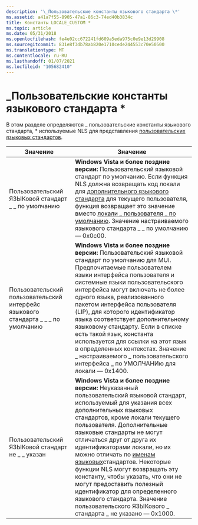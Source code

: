 ```yaml
---
description: '\_Пользовательские константы языкового стандарта \*'
ms.assetid: a41a7f55-8905-47a1-86c3-74ed40b3834c
title: Константы LOCALE_CUSTOM *
ms.topic: article
ms.date: 05/31/2018
ms.openlocfilehash: fe4e02cc672241fd609a5eda975c0e9e13d29908
ms.sourcegitcommit: 831e8f3db78ab820e1710cede244553c70e50500
ms.translationtype: MT
ms.contentlocale: ru-RU
ms.lasthandoff: 01/07/2021
ms.locfileid: "105682410"
---
```

# <a name="locale_custom-constants"></a>\_Пользовательские константы языкового стандарта \*

В этом разделе определяются \_ пользовательские константы языкового стандарта, \* используемые NLS для представления [пользовательских языковых стандартов](custom-locales.md).



| Значение                       | Значение                                                                                                                                                                                                                                                                                                                                                                                                                                                                                          |
|-----------------------------|--------------------------------------------------------------------------------------------------------------------------------------------------------------------------------------------------------------------------------------------------------------------------------------------------------------------------------------------------------------------------------------------------------------------------------------------------------------------------------------------------|
| Пользовательский ЯЗЫКовой стандарт \_ \_ по умолчанию     | **Windows Vista и более поздние версии:** Пользовательский языковой стандарт по умолчанию. Если функция NLS должна возвращать код локали для [дополнительного языкового стандарта](custom-locales.md) для текущего пользователя, функция возвращает это значение вместо [локали \_ пользователя \_ по умолчанию](locale-user-default.md). Значение настраиваемого языкового стандарта \_ \_ по умолчанию — 0x0c00.                                                                                                                                                                  |
| Пользовательский пользовательский интерфейс языкового стандарта \_ \_ \_ по умолчанию | **Windows Vista и более поздние версии:** Пользовательский языковой стандарт по умолчанию для MUI. Предпочитаемые пользователем языки интерфейса пользователя и системные языки пользовательского интерфейса могут включать не более одного языка, реализованного пакетом интерфейса пользователя (LIP), для которого идентификатор языка соответствует дополнительному языковому стандарту. Если в списке есть такой язык, константа используется для ссылки на этот язык в определенных контекстах. Значение \_ настраиваемого \_ пользовательского интерфейса \_ по УМОЛЧАНИю для локали — 0x1400.                    |
| Пользовательский ЯЗЫКовой стандарт не \_ \_ указан | **Windows Vista и более поздние версии:** Неуказанный пользовательский языковой стандарт, используемый для указания всех дополнительных языковых стандартов, кроме локали текущего пользователя. Дополнительные языковые стандарты не могут отличаться друг от друга их идентификаторами локали, но их можно отличать по [именам языковых](locale-names.md)стандартов. Некоторые функции NLS могут возвращать эту константу, чтобы указать, что они не могут предоставить полезный идентификатор для определенного языкового стандарта. Значение пользовательского ЯЗЫКового \_ стандарта \_ не указано — 0x1000. |



 

 

 



